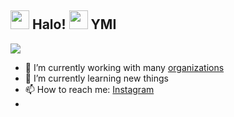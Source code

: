 <h2> <img src="https://i.pinimg.com/originals/fc/5a/20/fc5a2025b338cc8da83f50a15a1052b9.gif" width="30" /> Halo! <img src="https://user-images.githubusercontent.com/65858180/137293369-94c631b6-8a17-4256-927a-070da186734c.gif" width="30" /> YMI</h2>


<img src="https://i.pinimg.com/originals/09/27/1a/09271a5aed29c31b3a175a1b078ee18d.gif" >


- 🔭 I’m currently working with many [organizations](https://coconut.or.id/contact)
- 🌱 I’m currently learning new things
- 📫 How to reach me: [Instagram](https://www.instagram.com/yusufmarcelino01/?next=%2F)
- 
